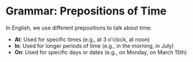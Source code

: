 # Grammar: Prepositions of Time

In English, we use different prepositions to talk about time:

- **At**: Used for specific times (e.g., at 3 o'clock, at noon)
- **In**: Used for longer periods of time (e.g., in the morning, in July)
- **On**: Used for specific days or dates (e.g., on Monday, on March 15th)

